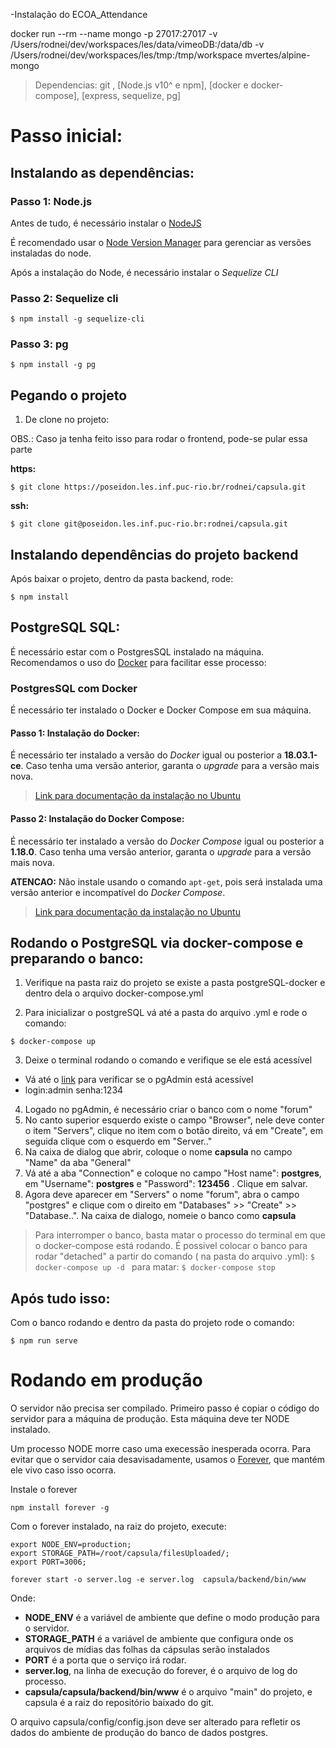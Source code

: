 -Instalação do ECOA_Attendance


docker run --rm --name mongo -p 27017:27017 -v /Users/rodnei/dev/workspaces/les/data/vimeoDB:/data/db -v /Users/rodnei/dev/workspaces/les/tmp:/tmp/workspace mvertes/alpine-mongo


> Dependencias: git , [Node.js v10^ e npm], [docker e docker-compose], [express, sequelize, pg]

# Passo inicial:

## Instalando as dependências:

### Passo 1:  Node.js

Antes de tudo, é necessário instalar o [NodeJS](https://nodejs.org/en/)

É recomendado usar o [Node Version Manager](https://github.com/creationix/nvm) para gerenciar as versões instaladas do node.  

Após a instalação do Node, é necessário instalar o _Sequelize CLI_

###  Passo 2: Sequelize cli

```
$ npm install -g sequelize-cli
```

###  Passo 3: pg
```
$ npm install -g pg
```

## Pegando o projeto

1. De clone no projeto:

OBS.: Caso ja tenha feito isso para rodar o frontend, pode-se pular essa parte

**https:**

```
$ git clone https://poseidon.les.inf.puc-rio.br/rodnei/capsula.git
```



**ssh:**

```
$ git clone git@poseidon.les.inf.puc-rio.br:rodnei/capsula.git
```


## Instalando dependências do projeto backend

Após baixar o projeto, dentro da pasta backend, rode:

```
$ npm install
```

## PostgreSQL SQL:

É necessário estar com o PostgresSQL instalado na máquina. Recomendamos o uso do [Docker](https://www.docker.com/) para facilitar esse processo: 

### PostgresSQL com Docker

É necessário ter instalado o Docker e Docker Compose em sua máquina.

#### Passo 1: Instalação do Docker:

É necessário ter instalado a versão do _Docker_ igual ou posterior a __18.03.1-ce__. Caso tenha uma versão anterior, garanta o _upgrade_ para a versão mais nova.

>[Link para documentação da instalação no Ubuntu](https://docs.docker.com/install/linux/docker-ce/ubuntu/#install-docker-ce-1)

#### Passo 2:  Instalação do Docker Compose:

É necessário ter instalado a versão do _Docker Compose_ igual ou posterior a __1.18.0__. Caso tenha uma versão anterior, garanta o _upgrade_ para a versão mais nova.

__ATENCAO:__ Não instale usando o comando `apt-get`, pois será instalada uma versão anterior e incompatível do _Docker Compose_. 

>[Link para documentação da instalação no Ubuntu](https://docs.docker.com/compose/install/)

## Rodando o PostgreSQL via docker-compose e preparando o banco:

1. Verifique na pasta raiz do projeto se existe a pasta postgreSQL-docker e dentro dela o arquivo docker-compose.yml

2. Para inicializar o postgreSQL vá até a pasta do arquivo .yml e rode o comando: 

```
$ docker-compose up
```

3. Deixe o terminal rodando o comando e verifique se ele está acessível
  * Vá até o [link](http://localhost:8080) para verificar se o pgAdmin está acessível
  * login:admin senha:1234
4. Logado no pgAdmin, é necessário criar o banco com o nome "forum"
  1. No canto superior esquerdo existe o campo "Browser", nele deve conter o item "Servers", clique no item com o botão direito, vá em "Create", em seguida clique com o esquerdo em "Server.."
  2. Na caixa de dialog que abrir, coloque o nome **capsula** no campo "Name" da aba "General"
  3. Vá até a aba "Connection" e coloque no campo "Host name": **postgres**, em "Username": **postgres** e "Password": **123456** . Clique em salvar.
  4. Agora deve aparecer em "Servers" o nome "forum", abra o campo "postgres" e clique com o direito em "Databases" >> "Create" >> "Database..". Na caixa de dialogo, nomeie o banco como **capsula**

>Para interromper o banco, basta matar o processo do terminal em que o docker-compose está rodando.
>É possivel colocar o banco para rodar "detached" a partir do comando ( na pasta do arquivo .yml):
>   ``` $ docker-compose up -d  ```
> para matar: 
>   ``` $ docker-compose stop  ```

## Após tudo isso:
Com o banco rodando e dentro da pasta do projeto rode o comando:

```
$ npm run serve
```

# Rodando em produção

O servidor não precisa ser compilado. Primeiro passo é copiar o código do servidor para a máquina de produção. Esta máquina deve ter NODE instalado. 

Um processo NODE morre caso uma execessão inesperada ocorra. Para evitar que o servidor caia desavisadamente, usamos o [Forever](https://github.com/foreversd/forever#readme), que mantém ele vivo caso isso ocorra.

Instale o forever

```
npm install forever -g 
```
Com o forever instalado, na raiz do projeto, execute:

```
export NODE_ENV=production; 
export STORAGE_PATH=/root/capsula/filesUploaded/; 
export PORT=3006;

forever start -o server.log -e server.log  capsula/backend/bin/www

```

Onde:
* __NODE_ENV__ é a variável de ambiente que define o modo produção para o servidor. 
* __STORAGE_PATH__ é a variável de ambiente que configura onde os arquivos de mídias das folhas da cápsulas serão instalados
* __PORT__ é a porta que o serviço irá rodar. 
* __server.log__, na linha de execução do forever,  é o arquivo de log do processo. 
* __capsula/capsula/backend/bin/www__ é o arquivo "main" do projeto, e capsula é a raiz do repositório baixado do git. 

O arquivo capsula/config/config.json deve ser alterado para refletir os dados do ambiente de produção do banco de dados postgres. 



